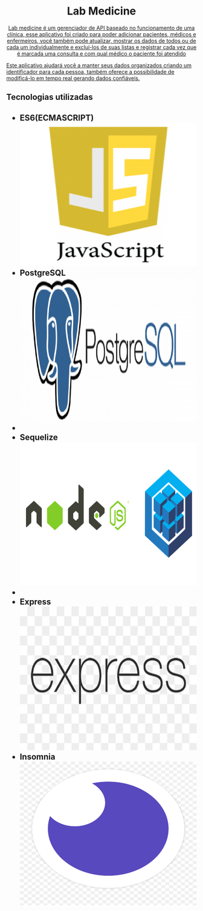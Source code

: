 <h1 align="center"> Lab Medicine </h1>
<p align="center">
<a href="#Sobre o App">Lab medicine é um gerenciador de API baseado no funcionamento de uma clínica, esse aplicativo foi criado para poder adicionar pacientes, médicos e enfermeiros, você também pode atualizar, mostrar os dados de todos ou de cada um individualmente e excluí-los de suas listas e registrar cada vez que é marcada uma consulta e com qual médico o paciente foi atendido</a>

<a href="#Objetivo">Este aplicativo ajudará você a manter seus dados organizados criando um identificador para cada pessoa, também oferece
a possibilidade de modificá-lo em tempo real gerando dados confiáveis.
</a>
</p>
<h2> Tecnologias utilizadas<h2/>
<ul>
<li>ES6(ECMASCRIPT)
<img width="480" height="380" src="./src/img/javascript_logo.png">
</li>
<li>PostgreSQL
<img width="480" height="380" src="./src/img/postgresql.png">
<li/>
<li>Sequelize
<img width="480" height="380" src="./src/img/seq.png"> 
<li/>
<li>Express
<img width="480" height="380"  src="./src/img/express.png">
</li>
<li>Insomnia
<img width="480" height="380"  src="./src/img/inso.png">
</li>
</ul>

<h2></h2>


